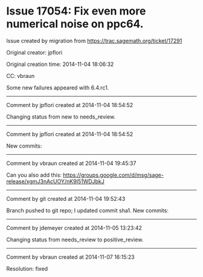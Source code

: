 # Issue 17054: Fix even more numerical noise on ppc64.

Issue created by migration from https://trac.sagemath.org/ticket/17291

Original creator: jpflori

Original creation time: 2014-11-04 18:06:32

CC:  vbraun

Some new failures appeared with 6.4.rc1.


---

Comment by jpflori created at 2014-11-04 18:54:52

Changing status from new to needs_review.


---

Comment by jpflori created at 2014-11-04 18:54:52

New commits:


---

Comment by vbraun created at 2014-11-04 19:45:37

Can you also add this: https://groups.google.com/d/msg/sage-release/xgmJ3nAcUOY/nK9I51WDJbkJ


---

Comment by git created at 2014-11-04 19:52:43

Branch pushed to git repo; I updated commit sha1. New commits:


---

Comment by jdemeyer created at 2014-11-05 13:23:42

Changing status from needs_review to positive_review.


---

Comment by vbraun created at 2014-11-07 16:15:23

Resolution: fixed
